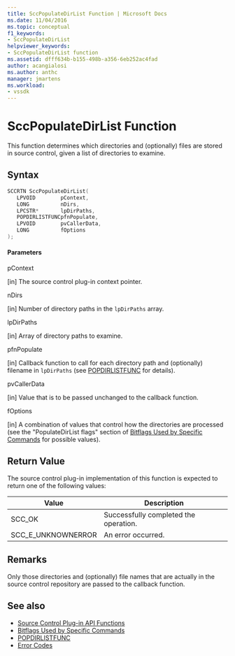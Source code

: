 ```yaml
---
title: SccPopulateDirList Function | Microsoft Docs
ms.date: 11/04/2016
ms.topic: conceptual
f1_keywords:
- SccPopulateDirList
helpviewer_keywords:
- SccPopulateDirList function
ms.assetid: dfff634b-b155-498b-a356-6eb252ac4fad
author: acangialosi
ms.author: anthc
manager: jmartens
ms.workload:
- vssdk
---
```

# SccPopulateDirList Function
This function determines which directories and (optionally) files are stored in source control, given a list of directories to examine.

## Syntax

```cpp
SCCRTN SccPopulateDirList(
   LPVOID        pContext,
   LONG          nDirs,
   LPCSTR*       lpDirPaths,
   POPDIRLISTFUNCpfnPopulate,
   LPVOID        pvCallerData,
   LONG          fOptions
);
```

#### Parameters
 pContext

[in] The source control plug-in context pointer.

 nDirs

[in] Number of directory paths in the `lpDirPaths` array.

 lpDirPaths

[in] Array of directory paths to examine.

 pfnPopulate

[in] Callback function to call for each directory path and (optionally) filename in `lpDirPaths` (see [POPDIRLISTFUNC](../extensibility/popdirlistfunc.md) for details).

 pvCallerData

[in] Value that is to be passed unchanged to the callback function.

 fOptions

[in] A combination of values that control how the directories are processed (see the "PopulateDirList flags" section of [Bitflags Used by Specific Commands](../extensibility/bitflags-used-by-specific-commands.md) for possible values).

## Return Value
 The source control plug-in implementation of this function is expected to return one of the following values:

|Value|Description|
|-----------|-----------------|
|SCC_OK|Successfully completed the operation.|
|SCC_E_UNKNOWNERROR|An error occurred.|

## Remarks
 Only those directories and (optionally) file names that are actually in the source control repository are passed to the callback function.

## See also
- [Source Control Plug-in API Functions](../extensibility/source-control-plug-in-api-functions.md)
- [Bitflags Used by Specific Commands](../extensibility/bitflags-used-by-specific-commands.md)
- [POPDIRLISTFUNC](../extensibility/popdirlistfunc.md)
- [Error Codes](../extensibility/error-codes.md)
